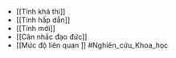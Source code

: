 + [[Tính khả thi]]
+ [[Tính hấp dẫn]]
+ [[Tính mới]]
+ [[Cân nhắc đạo đức]]
+ [[Mức độ liên quan ]]
#Nghiên_cứu_Khoa_học 